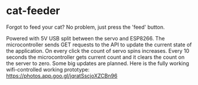 # cat-feeder
Forgot to feed your cat? No problem, just press the 'feed' button.

Powered with 5V USB split between the servo and ESP8266. The microcontroller sends GET requests to the API to update the current state of the application. On every click the count of servo spins increases. Every 10 seconds the microcontroller gets current count and it clears the count on the server to zero. Some big updates are planned.
Here is the fully working wifi-controlled working prototype: https://photos.app.goo.gl/jqratSscjoXZCBn96
